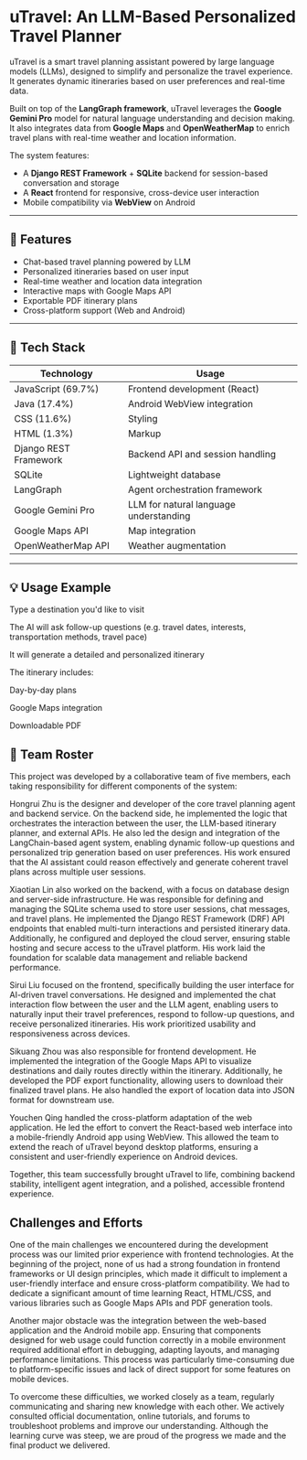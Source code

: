 # uTravel: An LLM-Based Personalized Travel Planner

uTravel is a smart travel planning assistant powered by large language models (LLMs), designed to simplify and personalize the travel experience. It generates dynamic itineraries based on user preferences and real-time data.

Built on top of the **LangGraph framework**, uTravel leverages the **Google Gemini Pro** model for natural language understanding and decision making. It also integrates data from **Google Maps** and **OpenWeatherMap** to enrich travel plans with real-time weather and location information.

The system features:
- A **Django REST Framework** + **SQLite** backend for session-based conversation and storage
- A **React** frontend for responsive, cross-device user interaction
- Mobile compatibility via **WebView** on Android

---

## 🌟 Features

- Chat-based travel planning powered by LLM
- Personalized itineraries based on user input
- Real-time weather and location data integration
- Interactive maps with Google Maps API
- Exportable PDF itinerary plans
- Cross-platform support (Web and Android)

---

## 🧰 Tech Stack

| Technology        | Usage                          |
|------------------|---------------------------------|
| JavaScript (69.7%) | Frontend development (React)   |
| Java (17.4%)       | Android WebView integration     |
| CSS (11.6%)        | Styling                         |
| HTML (1.3%)        | Markup                         |
| Django REST Framework | Backend API and session handling |
| SQLite             | Lightweight database            |
| LangGraph          | Agent orchestration framework   |
| Google Gemini Pro  | LLM for natural language understanding |
| Google Maps API    | Map integration                 |
| OpenWeatherMap API | Weather augmentation            |

---

## 💡 Usage Example
Type a destination you'd like to visit

The AI will ask follow-up questions (e.g. travel dates, interests, transportation methods, travel pace)

It will generate a detailed and personalized itinerary

The itinerary includes:

Day-by-day plans

Google Maps integration

Downloadable PDF

## 👥 Team Roster
This project was developed by a collaborative team of five members, each taking responsibility for different components of the system:

Hongrui Zhu is the designer and developer of the core travel planning agent and backend service. On the backend side, he implemented the logic that orchestrates the interaction between the user, the LLM-based itinerary planner, and external APIs. He also led the design and integration of the LangChain-based agent system, enabling dynamic follow-up questions and personalized trip generation based on user preferences. His work ensured that the AI assistant could reason effectively and generate coherent travel plans across multiple user sessions.

Xiaotian Lin also worked on the backend, with a focus on database design and server-side infrastructure. He was responsible for defining and managing the SQLite schema used to store user sessions, chat messages, and travel plans. He implemented the Django REST Framework (DRF) API endpoints that enabled multi-turn interactions and persisted itinerary data. Additionally, he configured and deployed the cloud server, ensuring stable hosting and secure access to the uTravel platform. His work laid the foundation for scalable data management and reliable backend performance.

Sirui Liu focused on the frontend, specifically building the user interface for AI-driven travel conversations. He designed and implemented the chat interaction flow between the user and the LLM agent, enabling users to naturally input their travel preferences, respond to follow-up questions, and receive personalized itineraries. His work prioritized usability and responsiveness across devices.

Sikuang Zhou was also responsible for frontend development. He implemented the integration of the Google Maps API to visualize destinations and daily routes directly within the itinerary. Additionally, he developed the PDF export functionality, allowing users to download their finalized travel plans. He also handled the export of location data into JSON format for downstream use.

Youchen Qing handled the cross-platform adaptation of the web application. He led the effort to convert the React-based web interface into a mobile-friendly Android app using WebView. This allowed the team to extend the reach of uTravel beyond desktop platforms, ensuring a consistent and user-friendly experience on Android devices.

Together, this team successfully brought uTravel to life, combining backend stability, intelligent agent integration, and a polished, accessible frontend experience.

## Challenges and Efforts

One of the main challenges we encountered during the development process was our limited prior experience with frontend technologies. At the beginning of the project, none of us had a strong foundation in frontend frameworks or UI design principles, which made it difficult to implement a user-friendly interface and ensure cross-platform compatibility. We had to dedicate a significant amount of time learning React, HTML/CSS, and various libraries such as Google Maps APIs and PDF generation tools.

Another major obstacle was the integration between the web-based application and the Android mobile app. Ensuring that components designed for web usage could function correctly in a mobile environment required additional effort in debugging, adapting layouts, and managing performance limitations. This process was particularly time-consuming due to platform-specific issues and lack of direct support for some features on mobile devices.

To overcome these difficulties, we worked closely as a team, regularly communicating and sharing new knowledge with each other. We actively consulted official documentation, online tutorials, and forums to troubleshoot problems and improve our understanding. Although the learning curve was steep, we are proud of the progress we made and the final product we delivered.
